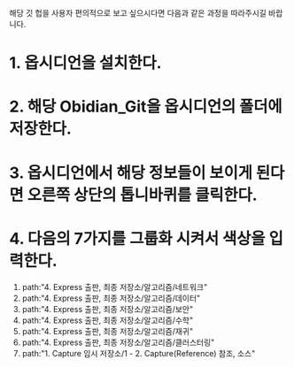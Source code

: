 해당 깃 헙을 사용자 편의적으로 보고 싶으시다면 다음과 같은 과정을 따라주시길 바랍니다.
# 1. 옵시디언을 설치한다.
# 2. 해당 Obidian_Git을 옵시디언의 폴더에 저장한다.
# 3. 옵시디언에서 해당 정보들이 보이게 된다면 오른쪽 상단의 톱니바퀴를 클릭한다.
# 4. 다음의 7가지를 그룹화 시켜서 색상을 입력한다.
1. path:"4. Express 출판, 최종 저장소/알고리즘/네트워크"
2. path:"4. Express 출판, 최종 저장소/알고리즘/데이터"
3. path:"4. Express 출판, 최종 저장소/알고리즘/보안"
4. path:"4. Express 출판, 최종 저장소/알고리즘/수학"
5. path:"4. Express 출판, 최종 저장소/알고리즘/재귀"
6. path:"4. Express 출판, 최종 저장소/알고리즘/클러스터링"
7. path:"1. Capture 임시 저장소/1 - 2. Capture(Reference) 참조, 소스"
